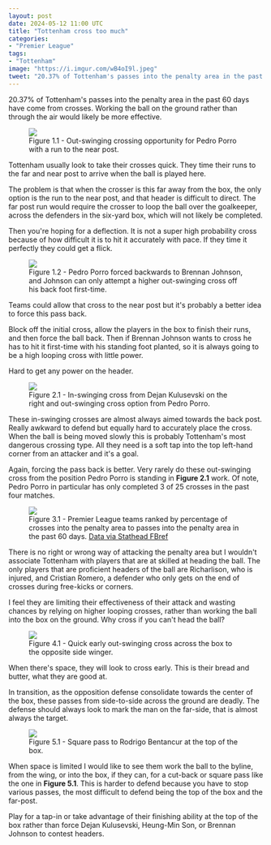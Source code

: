 ```yaml
---
layout: post
date: 2024-05-12 11:00 UTC
title: "Tottenham cross too much"
categories:
- "Premier League"
tags:
- "Tottenham"
image: "https://i.imgur.com/wB4oI9l.jpeg"
tweet: "20.37% of Tottenham's passes into the penalty area in the past 60 days have come from crosses. Working the ball on the ground rather than through the air would likely be more effective. Data via @fbref @StatHead"
---
```


20.37% of Tottenham's passes into the penalty area in the past 60 days have come from crosses. Working the ball on the ground rather than through the air would likely be more effective.

<!---more--->

<figure>
    <img src="https://i.imgur.com/lJz0usJ.jpeg">
    <figcaption>Figure 1.1 - Out-swinging crossing opportunity for Pedro Porro with a run to the near post.</figcaption>
</figure> 

Tottenham usually look to take their crosses quick. They time their runs to the far and near post to arrive when the ball is played here. 

The problem is that when the crosser is this far away from the box, the only option is the run to the near post, and that header is difficult to direct. The far post run would require the crosser to loop the ball over the goalkeeper, across the defenders in the six-yard box, which will not likely be completed. 

Then you're hoping for a deflection. It is not a super high probability cross because of how difficult it is to hit it accurately with pace. If they time it perfectly they could get a flick.

<figure>
    <img src="https://i.imgur.com/n0oINVi.jpeg">
    <figcaption>Figure 1.2 - Pedro Porro forced backwards to Brennan Johnson, and Johnson can only attempt a higher out-swinging cross off his back foot first-time.</figcaption>
</figure> 

Teams could allow that cross to the near post but it's probably a better idea to force this pass back. 

Block off the initial cross, allow the players in the box to finish their runs, and then force the ball back. Then if Brennan Johnson wants to cross he has to hit it first-time with his standing foot planted, so it is always going to be a high looping cross with little power. 

Hard to get any power on the header. 

<figure>
    <img src="https://i.imgur.com/wB4oI9l.jpeg">
    <figcaption>Figure 2.1 - In-swinging cross from Dejan Kulusevski on the right and out-swinging cross option from Pedro Porro.</figcaption>
</figure> 

These in-swinging crosses are almost always aimed towards the back post. Really awkward to defend but equally hard to accurately place the cross. When the ball is being moved slowly this is probably Tottenham's most dangerous crossing type. All they need is a soft tap into the top left-hand corner from an attacker and it's a goal. 

Again, forcing the pass back is better. Very rarely do these out-swinging cross from the position Pedro Porro is standing in **Figure 2.1** work. Of note, Pedro Porro in particular has only completed 3 of 25 crosses in the past four matches. 

<figure>
    <img src="https://i.imgur.com/amiFWe6.jpg">
    <figcaption>Figure 3.1 - Premier League teams ranked by percentage of crosses into the penalty area to passes into the penalty area in the past 60 days. <a href="https://stathead.com/tiny/eQ0Es">Data via Stathead FBref</a></figcaption>
</figure>

There is no right or wrong way of attacking the penalty area but I wouldn't associate Tottenham with players that are at skilled at heading the ball. The only players that are proficient headers of the ball are Richarlison, who is injured, and Cristian Romero, a defender who only gets on the end of crosses during free-kicks or corners. 

I feel they are limiting their effectiveness of their attack and wasting chances by relying on higher looping crosses, rather than working the ball into the box on the ground. Why cross if you can't head the ball?

<figure>
    <img src="https://i.imgur.com/vB93tOJ.jpeg">
    <figcaption>Figure 4.1 - Quick early out-swinging cross across the box to the opposite side winger.</figcaption>
</figure> 

When there's space, they will look to cross early. This is their bread and butter, what they are good at.

In transition, as the opposition defense consolidate towards the center of the box, these passes from side-to-side across the ground are deadly. The defense should always look to mark the man on the far-side, that is almost always the target. 

<figure>
    <img src="https://i.imgur.com/mENDdQ6.jpeg">
    <figcaption>Figure 5.1 - Square pass to Rodrigo Bentancur at the top of the box.</figcaption>
</figure> 

When space is limited I would like to see them work the ball to the byline, from the wing, or into the box, if they can, for a cut-back or square pass like the one in **Figure 5.1**. This is harder to defend because you have to stop various passes, the most difficult to defend being the top of the box and the far-post. 

Play for a tap-in or take advantage of their finishing ability at the top of the box rather than force Dejan Kulusevski, Heung-Min Son, or Brennan Johnson to contest headers. 